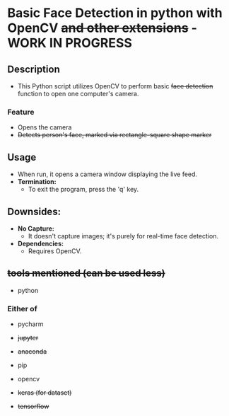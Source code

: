 
 # Basic Face Detection in python with OpenCV ~~and other extensions~~ - WORK IN PROGRESS
 
 ## Description
- This Python script utilizes OpenCV to perform basic ~~face detection~~ function to open one computer's camera.

### Feature
- Opens the camera
- ~~Detects person's face, marked via rectangle-square shape marker~~

## Usage
  - When run, it opens a camera window displaying the live feed.
- **Termination:**
  - To exit the program, press the 'q' key.

## Downsides:
- **No Capture:**
  - It doesn't capture images; it's purely for real-time face detection.
- **Dependencies:** 
  - Requires OpenCV.

## ~~tools mentioned (can be used less)~~
- python

### Either of
- pycharm
- ~~jupyter~~

- ~~anaconda~~
- pip
- opencv
- ~~keras (for dataset)~~
- ~~tensorflow~~
